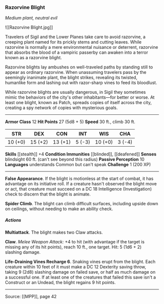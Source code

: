 ### Razorvine Blight
_Medium plant, neutral evil_

![[Razorvine Blight.jpg]]

Travelers of Sigil and the Lower Planes take care to avoid razorvine, a creeping plant named for its prickly stems and cutting leaves. While razorvine is normally a mere environmental nuisance or deterrent, razorvine that absorbs the blood of a vampiric passerby can awaken into a terror known as a razorvine blight.

Razorvine blights lay ambushes on well-traveled paths by standing still to appear as ordinary razorvine. When unassuming travelers pass by the seemingly inanimate plant, the blight strikes, revealing its twisted, humanlike form and lashing out with razor-sharp vines to feed its bloodlust.

While razorvine blights are usually dangerous, in Sigil they sometimes mimic the behaviors of the city's other inhabitants—for better or worse. At least one blight, known as Patch, spreads copies of itself across the city, creating a spy network of copies with mysterious goals.




---

**Armor Class** 12
**Hit Points** 27 (5d8 + 5)
**Speed** 30 ft., climb 30 ft.

| STR     | DEX     | CON     | INT     | WIS     | CHA     |
|---------|---------|---------|---------|---------|---------|
| 10 (+0) | 15 (+2) | 13 (+1) | 5 (-3) | 10 (+0) | 3 (-4) |

**Skills** [[stealth]] +4
**Condition Immunities** [[blinded]], [[deafened]]
**Senses** blindsight 60 ft. (can't see beyond this radius)
**Passive Perception** 10
**Languages** understands Common but can't speak
**Challenge** 1 (200 XP)

---

**False Appearance**. If the blight is motionless at the start of combat, it has advantage on its initiative roll. If a creature hasn't observed the blight move or act, that creature must succeed on a DC 18 Intelligence (Investigation) check to discern that the blight is animate.

**Spider Climb**. The blight can climb difficult surfaces, including upside down on ceilings, without needing to make an ability check.

##### Actions
**Multiattack**. The blight makes two Claw attacks.

**Claw**. _Melee Weapon Attack:_ +4 to hit (with advantage if the target is missing any of its hit points), reach 10 ft., one target. Hit: 5 (1d6 + 2) slashing damage.

**Life-Draining Vines Recharge 6**. Snaking vines erupt from the blight. Each creature within 10 feet of it must make a DC 12 Dexterity saving throw, taking 9 (2d8) slashing damage on failed save, or half as much damage on a successful one. If at least one of the creatures that failed this save isn't a Construct or an Undead, the blight regains 9 hit points.


---

Source: [[MPP]], page 42